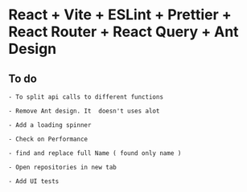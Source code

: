 # React + Vite + ESLint + Prettier + React Router + React Query + Ant Design

## To do
    - To split api calls to different functions  

    - Remove Ant design. It  doesn't uses alot

    - Add a loading spinner
        
    - Check on Performance

    - find and replace full Name ( found only name )
    
    - Open repositories in new tab

    - Add UI tests